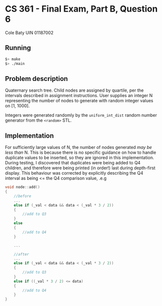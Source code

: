 # CS 361 - Final Exam, Part B, Question 6

Cole Baty
UIN 01187002

## Running

```bash
$> make
$> ./main
```
## Problem description

Quaternary search tree. Child nodes are assigned by quartile, per the intervals
described in assignment instructions.  User supplies an integer N representing 
the number of nodes to generate with random integer values on [1, 1000].

Integers were generated randomly by the `uniform_int_dist` random number
generator from the `<random>` STL.

## Implementation

For sufficiently large values of N, the number of nodes generated *may be less 
than* N.  This is because there is no specific guidance on how to handle duplicate
values to be inserted, so they are ignored in this implementation.  During testing,
I discovered that duplicates were being added to Q4 children, and therefore were
being printed (in order!) last during depth-first display.  This behaviour was
corrected by explicitly describing the Q4 interval as being <= the Q4 comparison
value, .e.g

```cpp
void node::add()
{
    //before
    ...
    else if (_val < data && data < (_val * 3 / 2))
    {
        //add to Q3
    }
    else
    {
        //add to Q4
    }

    ...

    //after
    ...
    else if (_val < data && data < (_val * 3 / 2))
    {
        //add to Q3
    }
    else if ((_val * 3 / 2) <= data)
    {
        //add to Q4
    }
}
```
